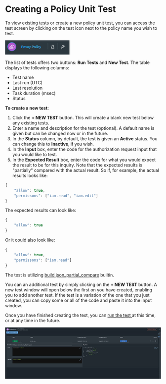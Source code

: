 # Creating a Policy Unit Test

To view existing tests or create a new policy unit test, you can access the test screen by clicking on the test icon next to the policy name you wish to test.

![Beside the policy name: test icon and project settings icon](../../.gitbook/assets/policytestingicon.png)

The list of tests offers two buttons: **Run Tests** and **New Test**. The table displays the following columns:

* Test name
* Last run \(UTC\)
* Last resolution
* Task duration \(msec\)
* Status

**To create a new test:**

1. Click the **+ NEW TEST** button. This will create a blank new test below any existing tests.
2. Enter a name and description for the test \(optional\). A default name is given but can be changed now or in the future.
3. In the **Status** column, by default, the test is given an **Active** status. You can change this to **Inactive**, if you wish.
4. In the **Input** box, enter the code for the authorization request input that you would like to test.
5. In the **Expected Result** box, enter the code for what you would expect the result to be for this inquiry. Note that the expected results is "partially" compared with the actual result. So if, for example, the actual results looks like:

```javascript
{
    "allow": true,
    "permissons": ["iam.read", "iam.edit"]
}
```

 The expected results can look like:

```javascript
{
    "allow": true
}
```

Or it could also look like:

```javascript
{
    "allow": true,
    "permissons": ["iam.read"]
}
```

The test is utilizing [build.json\_partial\_compare](../../library/built-in-functions/build.json_partial_compare.md) builtin.

You can an additional test by simply clicking on the **+ NEW TEST** button. A new test window will open below the first on you have created, enabling you to add another test. If the test is a variation of the one that you just created, you can copy some or all of the code and paste it into the input window.

Once you have finished creating the test, you can [run the test ](running-a-policy-unit-test.md)at this time, or at any time in the future.

![Policy unit testing](../../.gitbook/assets/test.png)

### 

